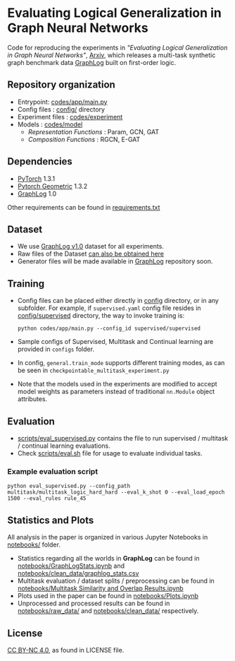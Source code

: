 # Evaluating Logical Generalization in Graph Neural Networks

Code for reproducing the experiments in _"Evaluating Logical Generalization in Graph Neural Networks"_, [Arxiv](https://arxiv.org/abs/2003.06560), which releases a multi-task synthetic graph benchmark data [GraphLog](https://github.com/facebookresearch/graphlog) built on first-order logic.

## Repository organization

- Entrypoint: [codes/app/main.py](codes/app/main.py)
- Config files : [config/](config/) directory
- Experiment files : [codes/experiment](codes/experiment/)
- Models : [codes/model](codes/model)
  - _Representation Functions_ : Param, GCN, GAT
  - _Composition Functions_ : RGCN, E-GAT

## Dependencies

- [PyTorch](https://pytorch.org/) 1.3.1
- [Pytorch Geometric](https://github.com/rusty1s/pytorch_geometric) 1.3.2
- [GraphLog](https://github.com/facebookresearch/graphlog) 1.0

Other requirements can be found in [requirements.txt](requirements.txt)

## Dataset

- We use [GraphLog v1.0](https://github.com/facebookresearch/graphlog) dataset for all experiments.
- Raw files of the Dataset [can also be obtained here](https://drive.google.com/file/d/1nsVr-CXYouzrdiQUgqSbQLcfQJduTJyg/view?usp=sharing)
- Generator files will be made available in [GraphLog](https://github.com/facebookresearch/graphlog) repository soon.

## Training

- Config files can be placed either directly in [config](config/) directory, or in any subfolder. For example, if `supervised.yaml` config file resides in [config/supervised](config/supervised) directory,
the way to invoke training is:

  ```
  python codes/app/main.py --config_id supervised/supervised
  ```

- Sample configs of Supervised, Multitask and Continual learning are provided in `configs` folder.
- In config, `general.train_mode` supports different training modes, as can be seen in `checkpointable_multitask_experiment.py`
- Note that the models used in the experiments are modified to accept model weights as parameters instead of traditional `nn.Module` object attributes.

## Evaluation

- [scripts/eval_supervised.py](scripts/eval_supervised.py) contains the file to run supervised / multitask / continual learning evaluations. 
- Check [scripts/eval.sh](scripts/eval.sh) file for usage to evaluate individual tasks.

### Example evaluation script

```
python eval_supervised.py --config_path multitask/multitask_logic_hard_hard --eval_k_shot 0 --eval_load_epoch 1500 --eval_rules rule_45
```


## Statistics and Plots

All analysis in the paper is organized in various Jupyter Notebooks in [notebooks/](notebooks/) folder.

- Statistics regarding all the worlds in **GraphLog** can be found in [notebooks/GraphLogStats.ipynb](notebooks/GraphLogStats.ipynb) and [notebooks/clean_data/graphlog_stats.csv](notebooks/clean_data/graphlog_stats.csv)
- Multitask evaluation / dataset splits / preprocessing can be found in [notebooks/Multitask Similarity and Overlap Results.ipynb](notebooks/Multitask%20Similarity%20and%20Overlap%20Results.ipynb)
- Plots used in the paper can be found in [notebooks/Plots.ipynb](notebooks/Plots.ipynb)
- Unprocessed and processed results can be found in [notebooks/raw_data/](notebooks/raw_data/) and [notebooks/clean_data/](notebooks/clean_data/) respectively.


## License

[CC BY-NC 4.0](https://creativecommons.org/licenses/by-nc/4.0/), as found in LICENSE file.
